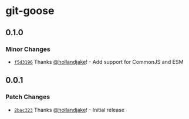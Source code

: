 # git-goose

## 0.1.0

### Minor Changes

- [`f5d3196`](https://github.com/hollandjake/git-goose/commit/f5d3196fcab546a7e3a397164bf625e3db8fb177) Thanks [@hollandjake](https://github.com/hollandjake)! - Add support for CommonJS and ESM

## 0.0.1

### Patch Changes

- [`2bac323`](https://github.com/hollandjake/git-goose/commit/2bac323186bdd174e5bccb803afb92f1bf6fb4dc) Thanks [@hollandjake](https://github.com/hollandjake)! - Initial release
